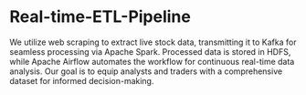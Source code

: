 # Real-time-ETL-Pipeline
We utilize web scraping to extract live stock data, transmitting it to Kafka for seamless processing via Apache Spark. Processed data is stored in HDFS, while Apache Airflow automates the workflow for continuous real-time data analysis. Our goal is to equip analysts and traders with a comprehensive dataset for informed decision-making.
